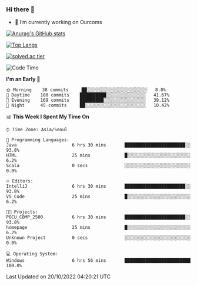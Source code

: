 ### Hi there 👋

- 🔭 I’m currently working on Ourcoms

<!--
**Rhange/Rhange** is a ✨ _special_ ✨ repository because its `README.md` (this file) appears on your GitHub profile.

Here are some ideas to get you started:

- 🌱 I’m currently learning ...
- 👯 I’m looking to collaborate on ...
- 🤔 I’m looking for help with ...
- 💬 Ask me about ...
- 📫 How to reach me: ...
- 😄 Pronouns: ...
- ⚡ Fun fact: ...
-->

[![Anurag's GitHub stats](https://github-readme-stats.vercel.app/api?username=rhange&show_icons=true&theme=gruvbox)](https://github.com/anuraghazra/github-readme-stats)

[![Top Langs](https://github-readme-stats.vercel.app/api/top-langs/?username=rhange&layout=compact&theme=gruvbox)](https://github.com/anuraghazra/github-readme-stats)

[![solved.ac tier](http://mazassumnida.wtf/api/generate_badge?boj=rhange0511)](https://solved.ac/rhange0511)

  <!--START_SECTION:waka-->
![Code Time](http://img.shields.io/badge/Code%20Time-599%20hrs%2038%20mins-blue)

**I'm an Early 🐤** 

```text
🌞 Morning    38 commits     ██░░░░░░░░░░░░░░░░░░░░░░░   8.8% 
🌆 Daytime    180 commits    ██████████░░░░░░░░░░░░░░░   41.67% 
🌃 Evening    169 commits    █████████░░░░░░░░░░░░░░░░   39.12% 
🌙 Night      45 commits     ██░░░░░░░░░░░░░░░░░░░░░░░   10.42%

```


📊 **This Week I Spent My Time On** 

```text
⌚︎ Time Zone: Asia/Seoul

💬 Programming Languages: 
Java                     6 hrs 30 mins       ███████████████████████░░   93.8% 
HTML                     25 mins             █░░░░░░░░░░░░░░░░░░░░░░░░   6.2% 
Scala                    0 secs              ░░░░░░░░░░░░░░░░░░░░░░░░░   0.0%

🔥 Editors: 
IntelliJ                 6 hrs 30 mins       ███████████████████████░░   93.8% 
VS Code                  25 mins             █░░░░░░░░░░░░░░░░░░░░░░░░   6.2%

🐱‍💻 Projects: 
POCU_COMP_2500           6 hrs 30 mins       ███████████████████████░░   93.8% 
homepage                 25 mins             █░░░░░░░░░░░░░░░░░░░░░░░░   6.2% 
Unknown Project          0 secs              ░░░░░░░░░░░░░░░░░░░░░░░░░   0.0%

💻 Operating System: 
Windows                  6 hrs 56 mins       █████████████████████████   100.0%

```


 Last Updated on 20/10/2022 04:20:21 UTC
<!--END_SECTION:waka-->
